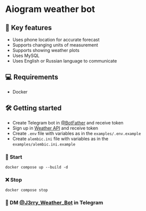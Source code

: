 # Aiogram weather bot

## :book: Key features

- Uses phone location for accurate forecast
- Supports changing units of measurement
- Supports showing weather plots
- Uses MySQL
- Uses English or Russian language to communicate

## :computer: Requirements

- Docker

## :hammer_and_wrench: Getting started

- Create Telegram bot in [@BotFather](https://t.me/BotFather) and receive token
- Sign up in [Weather API](https://www.weatherapi.com/) and receive token
- Create `.env` file with variables as in the `examples/.env.example`
- Create `alembic.ini` file with variables as in the `examples/alembic.ini.example`

### :rocket: Start

```shell
docker compose up --build -d
```

### :x: Stop

```shell
docker compose stop
```

### :email: DM [@J3rry_Weather_Bot](https://t.me/J3rry_Weather_Bot) in Telegram
